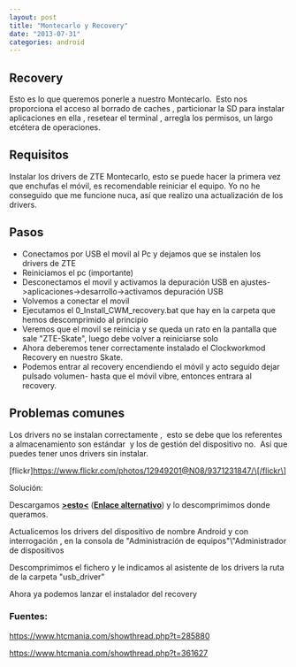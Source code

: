 ```yaml
---
layout: post
title: "Montecarlo y Recovery"
date: "2013-07-31"
categories: android
---
```


## Recovery

Esto es lo que queremos ponerle a nuestro Montecarlo.  Esto nos proporciona el acceso al borrado de caches , particionar la SD para instalar aplicaciones en ella , resetear el terminal , arregla los permisos, un largo etcétera de operaciones.

## Requisitos

Instalar los drivers de ZTE Montecarlo, esto se puede hacer la primera vez que enchufas el móvil, es recomendable reiniciar el equipo. Yo no he conseguido que me funcione nuca, así que realizo una actualización de los drivers.

## Pasos

- Conectamos por USB el movil al Pc y dejamos que se instalen los drivers de ZTE
- Reiniciamos el pc (importante)
- Desconectamos el movil y activamos la depuración USB en ajustes->aplicaciones->desarrollo->activamos depuración USB
- Volvemos a conectar el movil
- Ejecutamos el 0\_Install\_CWM\_recovery.bat que hay en la carpeta que hemos descomprimido al principio
- Veremos que el movil se reinicia y se queda un rato en la pantalla que sale "ZTE-Skate", luego debe volver a reiniciarse solo
- Ahora deberemos tener correctamente instalado el Clockworkmod Recovery en nuestro Skate.
- Podemos entrar al recovery encendiendo el móvil y acto seguido dejar pulsado volumen- hasta que el móvil vibre, entonces entrara al recovery.

## Problemas comunes

Los drivers no se instalan correctamente ,  esto se debe que los referentes a almacenamiento son estándar  y los de gestión del dispositivo no.  Así que puedes tener unos drivers sin instalar.

\[flickr\]https://www.flickr.com/photos/12949201@N08/9371231847/\[/flickr\]

Solución:

Descargamos **[\>esto<](https://minus.com/mopTD5NAa/)** (**[Enlace alternativo](https://www.mediafire.com/?8fle7p5s22qycyw)**) y lo descomprimimos donde queramos.

Actualicemos los drivers del dispositivo de nombre Android y con interrogación , en la consola de "Administración de equipos"\\"Administrador de dispositivos

Descomprimimos el fichero y le indicamos al asistente de los drivers la ruta de la carpeta "usb\_driver"

Ahora ya podemos lanzar el instalador del recovery

### Fuentes:

https://www.htcmania.com/showthread.php?t=285880

https://www.htcmania.com/showthread.php?t=361627
